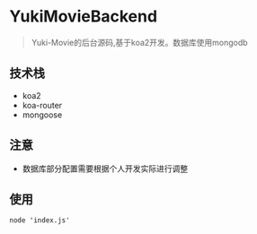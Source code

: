 # YukiMovieBackend
> Yuki-Movie的后台源码,基于koa2开发。数据库使用mongodb

## 技术栈
+ koa2
+ koa-router
+ mongoose

## 注意
+ 数据库部分配置需要根据个人开发实际进行调整

## 使用

`node 'index.js'`

